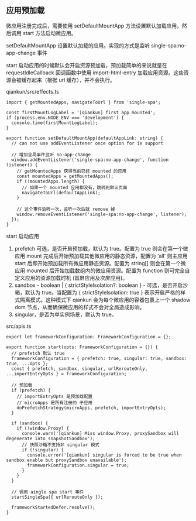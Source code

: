 ## 应用预加载

微应用注册完成后，需要使用 setDefaultMountApp 方法设置默认加载应用，然后调用 start 方法启动微应用。

setDefaultMountApp 设置默认加载的应用。实现的方式是监听 single-spa:no-app-change 事件

start 启动应用的时候默认会开启资源预加载，预加载简单的来说就是在 requestIdleCallback 回调函数中使用 import-html-entry 加载应用资源。这些资源会被缓存起来（根据 url 缓存），并不会执行。

qiankun/src/effects.ts
```
import { getMountedApps, navigateToUrl } from 'single-spa';

const firstMountLogLabel = '[qiankun] first app mounted';
if (process.env.NODE_ENV === 'development') {
  console.time(firstMountLogLabel);
}

export function setDefaultMountApp(defaultAppLink: string) {
  // can not use addEventListener once option for ie support

  // 增加全局事件监听 no-app-change
  window.addEventListener('single-spa:no-app-change', function listener() {
    // getMountedApps 获得当前已经 mounted 的应用
    const mountedApps = getMountedApps();
    if (!mountedApps.length) {
      // 如果一个 mounted 应用都没有，跳转到默认页面
      navigateToUrl(defaultAppLink);
    }

    // 这个事件监听一次，监听一次后就 remove 掉
    window.removeEventListener('single-spa:no-app-change', listener);
  });
}
```

start 启动应用

1. prefetch 可选，是否开启预加载，默认为 true。配置为 true 则会在第一个微应用 mount 完成后开始预加载其他微应用的静态资源，配置为 'all' 则主应用 start 后即开始预加载所有微应用静态资源。配置为 string[] 则会在第一个微应用 mounted 后开始加载数组内的微应用资源。配置为 function 则可完全自定义应用的资源加载时机 (首屏应用及次屏应用)。
2. sandbox - boolean | { strictStyleIsolation?: boolean } - 可选，是否开启沙箱，默认为 true。当配置为 { strictStyleIsolation: true } 表示开启严格的样式隔离模式。这种模式下 qiankun 会为每个微应用的容器包裹上一个 shadow dom 节点，从而确保微应用的样式不会对全局造成影响。
3. singular，是否为单实例场景，默认为 true。

src/apis.ts
```
export let frameworkConfiguration: FrameworkConfiguration = {};

export function start(opts: FrameworkConfiguration = {}) {
  // prefetch 默认 true
  frameworkConfiguration = { prefetch: true, singular: true, sandbox: true, ...opts };
  const { prefetch, sandbox, singular, urlRerouteOnly, ...importEntryOpts } = frameworkConfiguration;

  // 预加载
  if (prefetch) {
    // importEntryOpts 是预加载配置
    // microApps 是所有注册的 子应用
    doPrefetchStrategy(microApps, prefetch, importEntryOpts);
  }

  if (sandbox) {
    if (!window.Proxy) {
      console.warn('[qiankun] Miss window.Proxy, proxySandbox will degenerate into snapshotSandbox');
      // 快照沙箱不支持非 singular 模式
      if (!singular) {
        console.error('[qiankun] singular is forced to be true when sandbox enable but proxySandbox unavailable');
        frameworkConfiguration.singular = true;
      }
    }
  }

  // 调用 aingle spa start 事件
  startSingleSpa({ urlRerouteOnly });

  frameworkStartedDefer.resolve();
}
```
